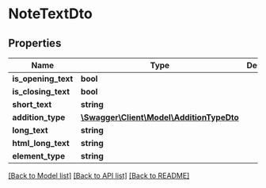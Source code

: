 # NoteTextDto

## Properties
Name | Type | Description | Notes
------------ | ------------- | ------------- | -------------
**is_opening_text** | **bool** |  | 
**is_closing_text** | **bool** |  | 
**short_text** | **string** |  | [optional] 
**addition_type** | [**\Swagger\Client\Model\AdditionTypeDto**](AdditionTypeDto.md) |  | 
**long_text** | **string** |  | [optional] 
**html_long_text** | **string** |  | [optional] 
**element_type** | **string** |  | [optional] 

[[Back to Model list]](../README.md#documentation-for-models) [[Back to API list]](../README.md#documentation-for-api-endpoints) [[Back to README]](../README.md)


